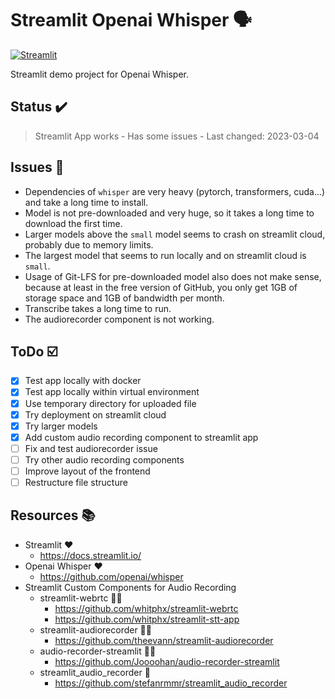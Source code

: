 # Streamlit Openai Whisper 🗣️

[![Streamlit](https://img.shields.io/badge/Go%20To-Streamlit%20Cloud-red?logo=streamlit)](https://franky1-whisper-streamlit-app-ode4s8.streamlit.app/)

Streamlit demo project for Openai Whisper.

## Status ✔️

> Streamlit App works - Has some issues - Last changed: 2023-03-04

## Issues 🚩

- Dependencies of `whisper` are very heavy (pytorch, transformers, cuda...) and take a long time to install.
- Model is not pre-downloaded and very huge, so it takes a long time to download the first time.
- Larger models above the `small` model seems to crash on streamlit cloud, probably due to memory limits.
- The largest model that seems to run locally and on streamlit cloud is `small`.
- Usage of Git-LFS for pre-downloaded model also does not make sense, because at least in the free version of GitHub, you only get 1GB of storage space and 1GB of bandwidth per month.
- Transcribe takes a long time to run.
- The audiorecorder component is not working.

## ToDo ☑️

- [x] Test app locally with docker
- [x] Test app locally within virtual environment
- [x] Use temporary directory for uploaded file
- [x] Try deployment on streamlit cloud
- [x] Try larger models
- [x] Add custom audio recording component to streamlit app
- [ ] Fix and test audiorecorder issue
- [ ] Try other audio recording components
- [ ] Improve layout of the frontend
- [ ] Restructure file structure

## Resources 📚

- Streamlit ❤️
  - <https://docs.streamlit.io/>
- Openai Whisper ❤️
  - <https://github.com/openai/whisper>
- Streamlit Custom Components for Audio Recording
  - streamlit-webrtc 🤷‍♂️
    - <https://github.com/whitphx/streamlit-webrtc>
    - <https://github.com/whitphx/streamlit-stt-app>
  - streamlit-audiorecorder 🤷‍♂️
    - <https://github.com/theevann/streamlit-audiorecorder>
  - audio-recorder-streamlit 🤷‍♂️
    - <https://github.com/Joooohan/audio-recorder-streamlit>
  - streamlit_audio_recorder 🤔
    - <https://github.com/stefanrmmr/streamlit_audio_recorder>

